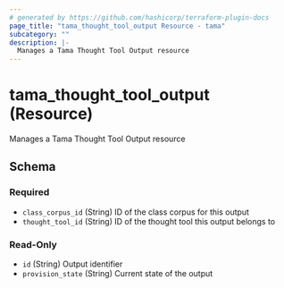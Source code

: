 ```yaml
---
# generated by https://github.com/hashicorp/terraform-plugin-docs
page_title: "tama_thought_tool_output Resource - tama"
subcategory: ""
description: |-
  Manages a Tama Thought Tool Output resource
---
```


# tama_thought_tool_output (Resource)

Manages a Tama Thought Tool Output resource



<!-- schema generated by tfplugindocs -->
## Schema

### Required

- `class_corpus_id` (String) ID of the class corpus for this output
- `thought_tool_id` (String) ID of the thought tool this output belongs to

### Read-Only

- `id` (String) Output identifier
- `provision_state` (String) Current state of the output
